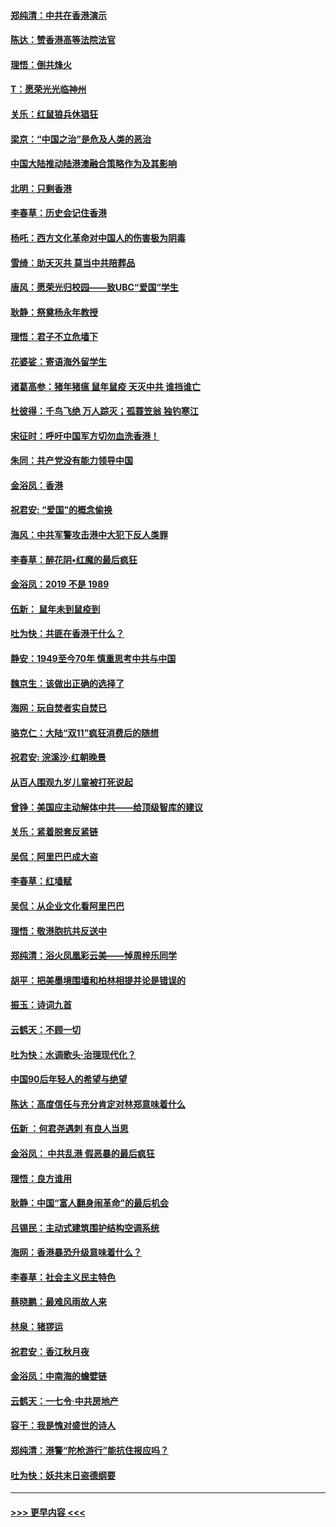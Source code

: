 #### [郑纯清：中共在香港演示](../pages/nsc993/n11670539.md?t=11220211) 
#### [陈达：赞香港高等法院法官](../pages/nsc993/n11669542.md?t=11220211) 
#### [理悟：倒共烽火](../pages/nsc993/n11668844.md?t=11220211) 
#### [T：愿荣光光临神州](../pages/nsc993/n11668421.md?t=11220211) 
#### [关乐：红鼠狼兵休猖狂](../pages/nsc993/n11668378.md?t=11220211) 
#### [梁京：“中国之治”是危及人类的恶治](../pages/nsc993/n11668328.md?t=11220211) 
#### [中国大陆推动陆港澳融合策略作为及其影响](../pages/nsc993/n11668157.md?t=11220211) 
#### [北明：只剩香港](../pages/nsc993/n11668002.md?t=11220211) 
#### [李春草：历史会记住香港](../pages/nsc993/n11667927.md?t=11220211) 
#### [杨吒：西方文化革命对中国人的伤害极为阴毒](../pages/nsc993/n11664521.md?t=11220211) 
#### [雪绮：助天灭共 莫当中共陪葬品](../pages/nsc993/n11662650.md?t=11220211) 
#### [唐风：愿荣光归校园——致UBC“爱国”学生](../pages/nsc993/n11662194.md?t=11220211) 
#### [耿静：祭奠杨永年教授](../pages/nsc993/n11662514.md?t=11220211) 
#### [理悟：君子不立危墙下](../pages/nsc993/n11662172.md?t=11220211) 
#### [花婆娑：寄语海外留学生](../pages/nsc993/n11662121.md?t=11220211) 
#### [诸葛高参：猪年猪瘟 鼠年鼠疫 天灭中共 谁挡谁亡](../pages/nsc993/n11661980.md?t=11220211) 
#### [杜彼得：千鸟飞绝 万人踪灭；孤蓑笠翁 独钓寒江](../pages/nsc993/n11661170.md?t=11220211) 
#### [宋征时：呼吁中国军方切勿血洗香港！](../pages/nsc993/n11415318.md?t=11220211) 
#### [朱同：共产党没有能力领导中国](../pages/nsc993/n11660421.md?t=11220211) 
#### [金浴凤：香港](../pages/nsc993/n11660419.md?t=11220211) 
#### [祝君安: “爱国”的概念偷换](../pages/nsc993/n11659706.md?t=11220211) 
#### [海风：中共军警攻击港中大犯下反人类罪](../pages/nsc993/n11659632.md?t=11220211) 
#### [李春草：醉花阴•红魔的最后疯狂](../pages/nsc993/n11659287.md?t=11220211) 
#### [金浴凤：2019 不是 1989](../pages/nsc993/n11657663.md?t=11220211) 
#### [伍新： 鼠年未到鼠疫到](../pages/nsc993/n11655098.md?t=11220211) 
#### [吐为快：共匪在香港干什么？](../pages/nsc993/n11654891.md?t=11220211) 
#### [静安：1949至今70年 慎重思考中共与中国](../pages/nsc993/n11651244.md?t=11220211) 
#### [魏京生：该做出正确的选择了](../pages/nsc993/n11653084.md?t=11220211) 
#### [海网：玩自焚者实自焚已](../pages/nsc993/n11652423.md?t=11220211) 
#### [骆克仁：大陆“双11”疯狂消费后的随想](../pages/nsc993/n11652305.md?t=11220211) 
#### [祝君安: 浣溪沙·红朝晚景](../pages/nsc993/n11652258.md?t=11220211) 
#### [从百人围观九岁儿童被打死说起](../pages/nsc993/n11651030.md?t=11220211) 
#### [曾铮：美国应主动解体中共——给顶级智库的建议](../pages/nsc993/n11649888.md?t=11220211) 
#### [关乐：紧着脱套反紧链](../pages/nsc993/n11649069.md?t=11220211) 
#### [吴侃：阿里巴巴成大盗](../pages/nsc993/n11645523.md?t=11220211) 
#### [李春草：红墙赋](../pages/nsc993/n11646389.md?t=11220211) 
#### [吴侃：从企业文化看阿里巴巴](../pages/nsc993/n11645476.md?t=11220211) 
#### [理悟：敬港胞抗共反送中](../pages/nsc993/n11645466.md?t=11220211) 
#### [郑纯清：浴火凤凰彩云美——悼周梓乐同学](../pages/nsc993/n11645155.md?t=11220211) 
#### [胡平：把美墨境围墙和柏林相提并论是错误的](../pages/nsc993/n11645134.md?t=11220211) 
#### [振玉：诗词九首](../pages/nsc993/n11644081.md?t=11220211) 
#### [云鹤天：不顾一切](../pages/nsc993/n11643508.md?t=11220211) 
#### [吐为快：水调歌头·治理现代化？](../pages/nsc993/n11643485.md?t=11220211) 
#### [中国90后年轻人的希望与绝望](../pages/nsc993/n11642317.md?t=11220211) 
#### [陈达：高度信任与充分肯定对林郑意味着什么](../pages/nsc993/n11641441.md?t=11220211) 
#### [伍新 ：何君尧遇刺 有良人当思](../pages/nsc993/n11641503.md?t=11220211) 
#### [金浴凤： 中共乱港  假恶暴的最后疯狂](../pages/nsc993/n11641495.md?t=11220211) 
#### [理悟：良方谁用](../pages/nsc993/n11641463.md?t=11220211) 
#### [耿静：中国“富人翻身闹革命”的最后机会](../pages/nsc993/n11640655.md?t=11220211) 
#### [吕锡民：主动式建筑围护结构空调系统](../pages/nsc993/n11640168.md?t=11220211) 
#### [海网：香港暴恐升级意味着什么？](../pages/nsc993/n11635904.md?t=11220211) 
#### [李春草：社会主义民主特色](../pages/nsc993/n11634657.md?t=11220211) 
#### [蔡晓鹏：最难风雨故人来](../pages/nsc993/n11633145.md?t=11220211) 
#### [林泉：猪猡运](../pages/nsc993/n11631469.md?t=11220211) 
#### [祝君安：香江秋月夜](../pages/nsc993/n11631440.md?t=11220211) 
#### [金浴凤：中南海的蟾嬖链](../pages/nsc993/n11631290.md?t=11220211) 
#### [云鹤天：一七令·中共房地产](../pages/nsc993/n11630084.md?t=11220211) 
#### [容干：我是愧对盛世的诗人](../pages/nsc993/n11630059.md?t=11220211) 
#### [郑纯清：港警“陀枪游行”能抗住报应吗？](../pages/nsc993/n11629999.md?t=11220211) 
#### [吐为快：妖共末日盗德纲要](../pages/nsc993/n11628610.md?t=11220211) 

----
#### [ >>> 更早内容 <<< ](../indexes/nsc993-earlier.md)

